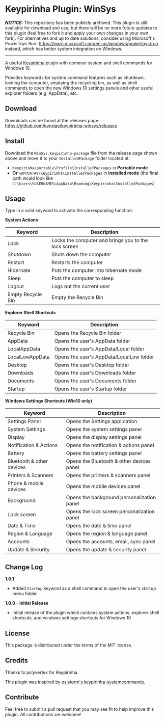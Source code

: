 # Keypirinha Plugin: WinSys

_**NOTICE:**_ This repository has been publicly archived. This plugin is still available for download and use, but there will be no more future updates to this plugin (feel free to fork it and apply your own changes in your own fork). For alternatives and up to date solutions, consider using Microsoft's PowerToys Run: https://learn.microsoft.com/en-us/windows/powertoys/run instead, which has better system integration on Windows.

_____________

A useful [Keypirinha](http://keypirinha.com) plugin with common system and shell commands for Windows 10.

Provides  keywords for system command features such as shutdown, locking the computer,
emptying the recycling bin, as well as shell commands to open the new Windows 10
settings panels and other useful explorer folders (e.g. AppData), etc.


## Download

Downloads can be found at the releases page:
https://github.com/kvnxiao/keypirinha-winsys/releases


## Install

Download the `WinSys.keypirinha-package` file from the release page shown above
and move it to your `InstalledPackage` folder located at:

* `Keypirinha\portable\Profile\InstalledPackages` in **Portable mode**
* **Or** `%APPDATA%\Keypirinha\InstalledPackages` in **Installed mode** (the
  final path would look like
  `C:\Users\%USERNAME%\AppData\Roaming\Keypirinha\InstalledPackages`)


## Usage

Type in a valid keyword to activate the corresponding function:

**System Actions**

|  Keyword |  Description |
|----------|--------------|
|Lock|Locks the computer and brings you to the lock screen|
|Shutdown|Shuts down the computer|
|Restart|Restarts the computer|
|Hibernate|Puts the computer into hibernate mode|
|Sleep|Puts the computer to sleep|
|Logout|Logs out the current user|
|Empty Recycle Bin|Empty the Recycle Bin|

**Explorer Shell Shortcuts**

|  Keyword |  Description |
|----------|--------------|
|Recycle Bin|Opens the Recycle Bin folder|
|AppData|Opens the user's AppData folder|
|LocalAppData|Opens the user's AppData/Local folder|
|LocalLowAppData|Opens the user's AppData/LocalLow folder|
|Desktop|Opens the user's Desktop folder|
|Downloads|Opens the user's Downloads folder|
|Documents|Opens the user's Documents folder|
|Startup|Opens the user's Startup folder|

**Windows Settings Shortcuts (Win10 only)**

|  Keyword |  Description |
|----------|--------------|
|Settings Panel|Opens the Settings application|
|System Settings|Opens the system settings panel|
|Display|Opens the display settings panel|
|Notification & Actions|Opens the notification & actions panel|
|Battery|Opens the battery settings panel|
|Bluetooth & other devices|Opens the Bluetooth & other devices panel|
|Printers & Scanners|Opens the printers & scanners panel|
|Phone & mobile devices|Opens the mobile devices panel|
|Background|Opens the background personalization panel|
|Lock screen|Opens the lock screen personalization panel|
|Date & Time|Opens the date & time panel|
|Region & Language|Opens the region & language panel|
|Accounts|Opens the accounts, email, sync panel|
|Update & Security|Opens the update & security panel|


## Change Log

**1.0.1**
- Added `Startup` keyword as a shell command to open the user's startup menu folder

**1.0.0 - Initial Release**
 - Initial release of the plugin which contains system actions,
  explorer shell shortcuts, and windows settings shortcuts for Windows 10


## License

This package is distributed under the terms of the MIT license.


## Credits

Thanks to polyvertex for Keypirinha.

This plugin was inspired by [psistorm's keypirinha-systemcommands](https://github.com/psistorm/keypirinha-systemcommands).


## Contribute

Feel free to submit a pull request that you may see fit to help improve this plugin. All contributions are welcome!
